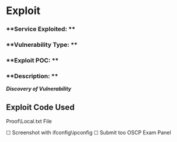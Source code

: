# Exploit
### **Service Exploited:  **
### **Vulnerability Type: **
### **Exploit POC: **
### **Description: **



**_Discovery of Vulnerability_**






## Exploit Code Used







Proof\Local.txt File

   ☐ Screenshot with ifconfig\ipconfig
   ☐ Submit too OSCP Exam Panel

